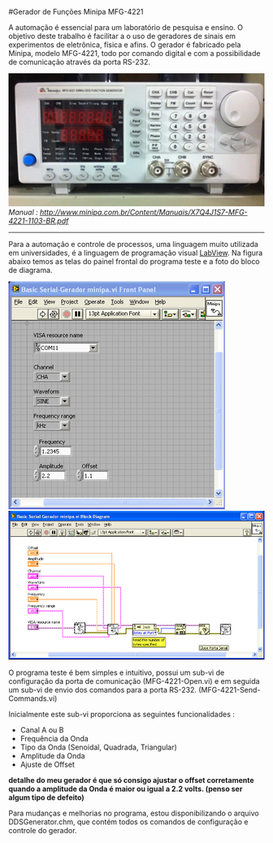 #Gerador de Funções Minipa MFG-4221

A automação é essencial para um laboratório de pesquisa e ensino. O objetivo deste trabalho é facilitar a o uso de geradores de sinais em experimentos de eletrônica, física e afins.
O gerador é fabricado pela Minipa, modelo MFG-4221, todo por comando digital e com a possibilidade de comunicação através da porta RS-232.

![Foto Gerador](https://github.com/andretec/Gerador-MFG-4221/blob/master/Photo-MFG-4221.JPG)
*Manual : 
http://www.minipa.com.br/Content/Manuais/X7Q4J1S7-MFG-4221-1103-BR.pdf*

---

Para a automação e controle de processos, uma linguagem muito utilizada em universidades, é a linguagem de programação visual [LabView](http://www.ni.com/labview/pt/).
Na figura abaixo temos as telas do painel frontal do programa teste e a foto do bloco de diagrama.

![Front Panel](https://github.com/andretec/Gerador-MFG-4221/blob/master/Front-Panel.png)
![Block Diagram](https://github.com/andretec/Gerador-MFG-4221/blob/master/Block-Diagram.png)

O programa teste é bem simples e intuitivo, possui um sub-vi de configuração da porta de comunicação (MFG-4221-Open.vi) e em seguida um sub-vi de envio dos comandos para a porta RS-232. (MFG-4221-Send-Commands.vi)

Inicialmente este sub-vi proporciona as seguintes funcionalidades :

* Canal A ou B
* Frequência da Onda
* Tipo da Onda (Senoidal, Quadrada, Triangular)
* Amplitude da Onda
* Ajuste de Offset

**detalhe do meu gerador é que só consigo ajustar o offset corretamente quando a amplitude da Onda é maior ou igual a 2.2 volts. (penso ser algum tipo de defeito)**


Para mudanças e melhorias no programa, estou disponibilizando o arquivo DDSGenerator.chm, que contém todos os comandos de configuração e controle do gerador.


